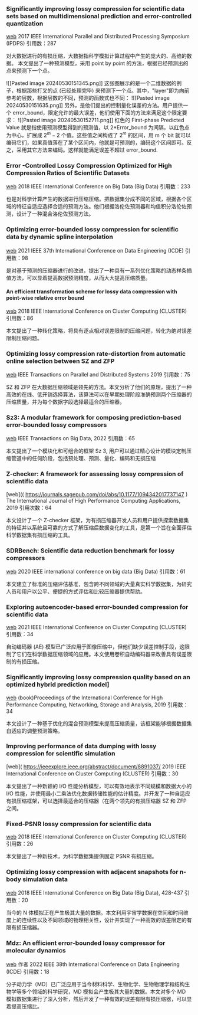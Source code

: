 
### Significantly improving lossy compression for scientific data sets based on multidimensional prediction and error-controlled quantization
[web](https://ieeexplore.ieee.org/abstract/document/7967203/)
2017 IEEE International Parallel and Distributed Processing Symposium (IPDPS)
引用数：287

对大数据进行的有损压缩，大数据指科学模拟计算过程中产生的庞大的、高维的数据。
本文提出了一种预测模型，采用 point by point 的方法，根据已经预测出的点来预测下一个点。

![[Pasted image 20240530151345.png]]
这张图展示的是一个二维数据的例子，根据那些打叉的点 (已经处理完毕) 来预测下一个点。其中，"layer"即为向前参考的层数，根据层数的不同，预测的函数式也不同：
![[Pasted image 20240530151635.png]]
另外，是他们提出的控制量化误差的方法。用户提供一个 error_bound，限定允许的最大误差，他们使用下面的方法来满足这个限定要求：
![[Pasted image 20240530152711.png]]
红色的 First-phase Predicted Value 就是指使用预测模型得到的预测值，以 2\*Error_bound 为间隔，以红色点为中心，扩展成 $2^m-2$ 个值。这些值之间构成了 $2^m$ 的区间，用 m 个 bit 就可以编码它们，如果真值落在了某个区间内，他就是可预测的，编码这个区间即可。反之，采用其它方法来编码。这样就能满足误差不超过 error_bound.

### Error -Controlled Lossy Compression Optimized for High Compression Ratios of Scientific Datasets
[web](https://ieeexplore.ieee.org/abstract/document/8622520/)
2018 IEEE International Conference on Big Data (Big Data)
引用数：233

也是对科学计算产生的数据进行压缩压缩。把数据集分成不同的区域，根据各个区域的特征自适应选择合适的预测方法。他们根据洛伦佐预测器和均值积分洛伦佐预测，设计了一种混合洛伦佐预测方法。

### Optimizing error-bounded lossy compression for scientific data by dynamic spline interpolation
[web](https://ieeexplore.ieee.org/abstract/document/9458791)
2021 IEEE 37th International Conference on Data Engineering (ICDE)
引用数：98

是对基于预测的压缩器进行的改进，提出了一种具有一系列优化策略的动态样条插值方法，可以显着提高数据预测精度，从而大大提高压缩质量。

#### An efficient transformation scheme for lossy data compression with point-wise relative error bound
[web](https://ieeexplore.ieee.org/abstract/document/8514879/) 
2018 IEEE International Conference on Cluster Computing (CLUSTER)
引用数：86

本文提出了一种转化策略，将具有逐点相对误差限制的压缩问题，转化为绝对误差限制压缩问题。

### Optimizing lossy compression rate-distortion from automatic online selection between SZ and ZFP
[web](https://ieeexplore.ieee.org/abstract/document/8621017/)
IEEE Transactions on Parallel and Distributed Systems 2019
引用数：75

SZ 和 ZFP 在大数据压缩领域是领先的方法。本文分析了他们的原理，提出了一种高效的在线、低开销选择算法，该算法可以在早期处理阶段准确预测两个压缩器的压缩质量，并为每个数据字段选择最适合的压缩器。

### Sz3: A modular framework for composing prediction-based error-bounded lossy compressors
[web](https://ieeexplore.ieee.org/abstract/document/9866018/)
IEEE Transactions on Big Data, 2022
引用数：65

本文提出了一个模块化和可组合的框架 Sz 3,  用户可以通过精心设计的模块定制压缩管道中的任何阶段，包括预处理、预测、量化、编码和无损压缩

### Z-checker: A framework for assessing lossy compression of scientific data
[web](( https://journals.sagepub.com/doi/abs/10.1177/1094342017737147 )
The International Journal of High Performance Computing Applications, 2019
引用次数：64

本文设计了一个 Z-checker 框架，为有损压缩器开发人员和用户提供探索数据集的特征并以系统且可靠的方式了解压缩后数据变化的工具，是第一个旨在全面评估科学数据集有损压缩的工具。

### SDRBench: Scientific data reduction benchmark for lossy compressors
[web](https://ieeexplore.ieee.org/abstract/document/9378449/)
2020 IEEE international conference on big data (Big Data)
引用数：61

本文建立了标准的压缩评估基准，包含跨不同领域的大量真实科学数据集，为研究人员和用户以公平、便捷的方式评估和比较压缩器提供帮助。

### Exploring autoencoder-based error-bounded compression for scientific data
[web](https://ieeexplore.ieee.org/abstract/document/9555941/)
2021 IEEE International Conference on Cluster Computing (CLUSTER)
引用数：34

自动编码器 (AE) 模型已广泛应用于图像压缩中，但他们缺少误差控制手段，这限制了它们在科学数据压缩领域的应用。本文使用卷积自动编码器来改善具有误差限制的有损压缩。
### Significantly improving lossy compression quality based on an optimized hybrid prediction model]
[web](https://dl.acm.org/doi/abs/10.1145/3295500.3356193)
(book)Proceedings of the International Conference for High Performance Computing, Networking, Storage and Analysis, 2019
引用数：34

本文设计了一种基于优化的混合预测模型来提高压缩质量，该框架能够根据数据集自适应的调整预测策略。
### Improving performance of data dumping with lossy compression for scientific simulation
[web]( https://ieeexplore.ieee.org/abstract/document/8891037/
2019 IEEE International Conference on Cluster Computing (CLUSTER)
引用数：30

本文提出了一种新颖的 I/O 性能分析模型，可以有效地表示不同规模和数据大小的 I/O 性能，并使用最小二乘法优化数据转储性能的估计精度。并开发了一种自适应有损压缩框架，可以选择最适合的压缩器（在两个领先的有损压缩器 SZ 和 ZFP 之间。
### Fixed-PSNR lossy compression for scientific data
[web](https://ieeexplore.ieee.org/abstract/document/8514891/)
2018 IEEE International Conference on Cluster Computing (CLUSTER)
引用数：26

本文提出了一种新技术，为科学数据集提供固定 PSNR 有损压缩。
### Optimizing lossy compression with adjacent snapshots for n-body simulation data
[web](https://scholar.google.com.hk/citations?view_op=view_citation&hl=zh-CN&user=AvanGFkAAAAJ&cstart=20&pagesize=80&citation_for_view=AvanGFkAAAAJ:NJdIkVacNvsC)
2018 IEEE International Conference on Big Data (Big Data), 428-437
引用数：20

当今的 N 体模拟正在产生极其大量的数据。本文利用宇宙学数据在空间和时间维度上的连续性以及不同领域的物理相关性，设计并实现了一种高效的误差限定的有限有损压缩器。
### Mdz: An efficient error-bounded lossy compressor for molecular dynamics
[web](https://ieeexplore.ieee.org/abstract/document/9835212/)
作者
2022 IEEE 38th International Conference on Data Engineering (ICDE)
引用数：18

分子动力学（MD）已广泛应用于当今材料科学、生物化学、生物物理学和结构生物学等多个领域的科学研究，MD 模拟会产生极其大量的数据。本文对多个 MD 模拟数据集进行了深入分析，然后开发了一种有效的误差有限有损压缩器，可以显着提高压缩比。